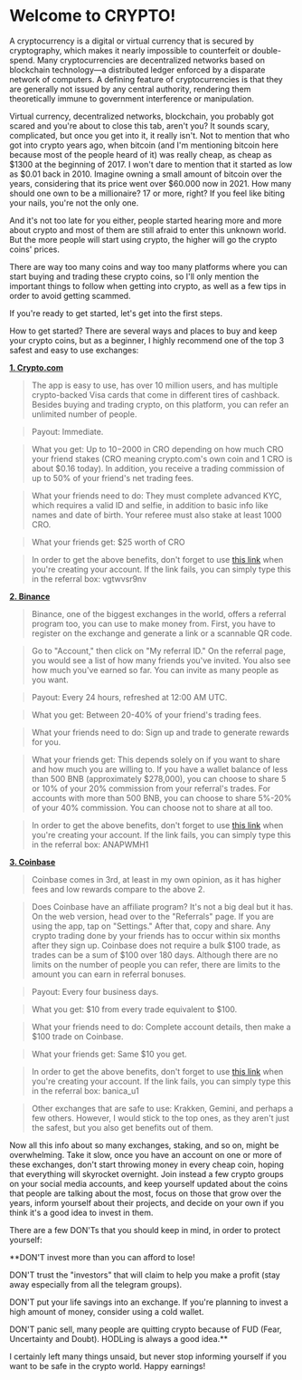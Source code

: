 # Welcome to CRYPTO!

A cryptocurrency is a digital or virtual currency that is secured by cryptography, which makes it nearly impossible to counterfeit or double-spend. Many cryptocurrencies are decentralized networks based on blockchain technology—a distributed ledger enforced by a disparate network of computers. A defining feature of cryptocurrencies is that they are generally not issued by any central authority, rendering them theoretically immune to government interference or manipulation.

Virtual currency, decentralized networks, blockchain, you probably got scared and you're about to close this tab, aren't you? It sounds scary, complicated, but once you get into it, it really isn't. Not to mention that who got into crypto years ago, when bitcoin (and I'm mentioning bitcoin here because most of the people heard of it) was really cheap, as cheap as $1300 at the beginning of 2017. I won't dare to mention that it started as low as $0.01 back in 2010. Imagine owning a small amount of bitcoin over the years, considering that its price went over $60.000 now in 2021. How many should one own to be a millionaire? 17 or more, right? If you feel like biting your nails, you're not the only one.

And it's not too late for you either, people started hearing more and more about crypto and most of them are still afraid to enter this unknown world. But the more people will start using crypto, the higher will go the crypto coins' prices.

There are way too many coins and way too many platforms where you can start buying and trading these crypto coins, so I'll only mention the important things to follow when getting into crypto, as well as a few tips in order to avoid getting scammed.

If you're ready to get started, let's get into the first steps.

How to get started?
There are several ways and places to buy and keep your crypto coins, but as a beginner, I highly recommend one of the top 3 safest and easy to use exchanges:

**[1. Crypto.com](https://crypto.com/app/vgtwvsr9nv)**

> The app is easy to use, has over 10 million users, and has multiple crypto-backed Visa cards that come in different tires of cashback. Besides buying and trading crypto, on this platform, you can refer an unlimited number of people.

> Payout: Immediate.

> What you get: Up to $10-$2000 in CRO depending on how much CRO your friend stakes (CRO meaning crypto.com's own coin and 1 CRO is about $0.16 today). In addition, you receive a trading commission of up to 50% of your friend's net trading fees.

> What your friends need to do: They must complete advanced KYC, which requires a valid ID and selfie, in addition to basic info like names and date of birth. Your referee must also stake at least 1000 CRO.

> What your friends get: $25 worth of CRO

> In order to get the above benefits, don't forget to use [this link](https://crypto.com/app/vgtwvsr9nv) when you're creating your account. If the link fails, you can simply type this in the referral box: vgtwvsr9nv
 

**[2. Binance](https://accounts.binance.com/en/register?ref=ANAPWMH1)**

> Binance, one of the biggest exchanges in the world, offers a referral program too, you can use to make money from. First, you have to register on the exchange and generate a link or a scannable QR code.

> Go to "Account," then click on "My referral ID." On the referral page, you would see a list of how many friends you've invited. You also see how much you've earned so far. You can invite as many people as you want.

> Payout: Every 24 hours, refreshed at 12:00 AM UTC.

> What you get: Between 20-40% of your friend's trading fees.

> What your friends need to do: Sign up and trade to generate rewards for you.

> What your friends get: This depends solely on if you want to share and how much you are willing to. If you have a wallet balance of less than 500 BNB (approximately $278,000), you can choose to share 5 or 10% of your 20% commission from your referral's trades. For accounts with more than 500 BNB, you can choose to share 5%-20% of your 40% commission. You can choose not to share at all too.

> In order to get the above benefits, don't forget to use [this link](https://accounts.binance.com/en/register?ref=ANAPWMH1) when you're creating your account. If the link fails, you can simply type this in the referral box: ANAPWMH1
 

**[3. Coinbase](https://www.coinbase.com/join/banica_u1)**

> Coinbase comes in 3rd, at least in my own opinion, as it has higher fees and low rewards compare to the above 2.

> Does Coinbase have an affiliate program? It's not a big deal but it has. On the web version, head over to the "Referrals" page. If you are using the app, tap on "Settings." After that, copy and share. Any crypto trading done by your friends has to occur within six months after they sign up. Coinbase does not require a bulk $100 trade, as trades can be a sum of $100 over 180 days. Although there are no limits on the number of people you can refer, there are limits to the amount you can earn in referral bonuses.

> Payout: Every four business days.

> What you get: $10 from every trade equivalent to $100.

> What your friends need to do: Complete account details, then make a $100 trade on Coinbase.

> What your friends get: Same $10 you get.

> In order to get the above benefits, don't forget to use [this link](https://www.coinbase.com/join/banica_u1) when you're creating your account. If the link fails, you can simply type this in the referral box: banica_u1

> Other exchanges that are safe to use: Krakken, Gemini, and perhaps a few others. However, I would stick to the top ones, as they aren't just the safest, but you also get benefits out of them.


Now all this info about so many exchanges, staking, and so on, might be overwhelming. Take it slow, once you have an account on one or more of these exchanges, don't start throwing money in every cheap coin, hoping that everything will skyrocket overnight. Join instead a few crypto groups on your social media accounts, and keep yourself updated about the coins that people are talking about the most, focus on those that grow over the years, inform yourself about their projects, and decide on your own if you think it's a good idea to invest in them.

There are a few DON'Ts that you should keep in mind, in order to protect yourself:

**DON'T invest more than you can afford to lose!

DON'T trust the "investors" that will claim to help you make a profit (stay away especially from all the telegram groups).

DON'T put your life savings into an exchange. If you're planning to invest a high amount of money, consider using a cold wallet.

DON'T panic sell, many people are quitting crypto because of FUD (Fear, Uncertainty and Doubt). HODLing is always a good idea.**

 

I certainly left many things unsaid, but never stop informing yourself if you want to be safe in the crypto world. Happy earnings!








